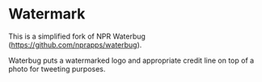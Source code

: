 # Watermark

This is a simplified fork of NPR Waterbug (https://github.com/nprapps/waterbug).

Waterbug puts a watermarked logo and appropriate credit line on top of a photo for tweeting purposes.